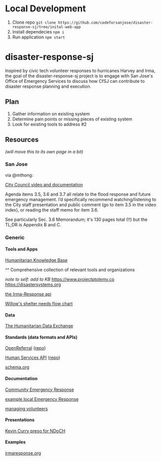 # Local Development
1. Clone repo `git clone https://github.com/codeforsanjose/disaster-response-sj/tree/inital-web-app`
2. Install dependecies `npm i`
3. Run application `npm start`


# disaster-response-sj

Inspired by civic tech volunteer responses to hurricanes Harvey and Irma,
the goal of the disaster-response-sj project is to engage with San Jose's
Office of Emergency Services to discuss how CfSJ can contribute to
disaster response planning and execution.

## Plan

1. Gather information on existing system
2. Determine pain points or missing pieces of existing system
3. Look for existing tools to address #2

## Resources

_(will move this to its own page in a bit)_

### San Jose

via @mthong:

  [City Council video and documentation](http://sanjose.granicus.com/MediaPlayer.php?view_id=51&clip_id=9856)

  Agenda items 3.5, 3.6 and 3.7 all relate to the flood response and future emergency management. I’d specifically recommend watching/listening to the City staff presentation and public comment (go to item 3.5 in the video index), or reading the staff memo for item 3.6.


See particularly Sec. 3.6 Memorandum; it's 130 pages total (!!) but the TL;DR is Appendix B and C.


### Generic

#### Tools and Apps

[Humanitarian Knowledge Base](https://airtable.com/shr1vjNbKJK8NpWBV/tblwCm1cFToNkPuVm/viwQ4Dqyrw7OfSpwc)

^^ Comprehensive collection of relevant tools and organizations

_note to self: add to KB_ https://www.projectptolemy.co https://disastersystems.org


[the Irma-Response api](https://github.com/Irma-Response/irma-api)


[Willow's shelter needs flow chart](https://realtimeboard.com/app/board/o9J_k0xXucA=/?moveToWidget=3074457345905464147)


#### Data

[The Humanitarian Data Exchange](https://data.humdata.org)

#### Standards (data formats and APIs)

[OpenReferral](https://openreferral.org) ([repo](https://github.com/openreferral))

[Human Services API](http://developer.open.referral.adopta.agency/documentation/) ([repo](https://github.com/human-services))

[schema.org](http://schema.org/docs/schemas.html)

#### Documentation

[Community Emergency Response](https://www.ready.gov/community-emergency-response-team)

[example local Emergency Response](https://www.vbgov.com/government/departments/emergency-management/Pages/vbcert.aspx)

[managing volunteers](https://www.nationalservice.gov/sites/default/files/resource/hon-cncs-msvtd_participant_materials.pdf)

#### Presentations

[Kevin Curry preso for NDoCH](https://docs.google.com/presentation/d/1ve7ZfBIMjDqNv8PdV4sD7pRB_dG2UTO18axEAvw4950/edit#slide=id.p)

#### Examples

[irmaresponse.org](https://www.irmaresponse.org)
